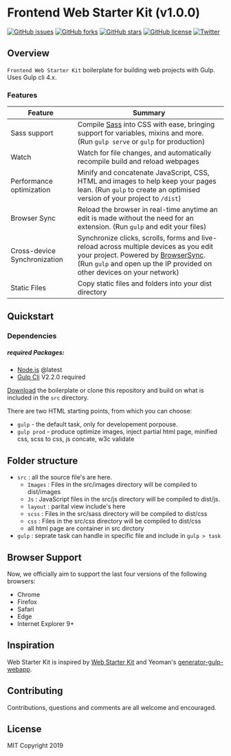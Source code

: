 # Frontend Web Starter Kit  (v1.0.0)
[![GitHub issues](https://img.shields.io/github/issues/Archin-modi/Frontend-web-starter-kit.svg?style=for-the-badge)](https://github.com/archinmodi/Frontend-web-starter-kit/issues)
[![GitHub forks](https://img.shields.io/github/forks/Archin-modi/Frontend-web-starter-kit.svg?style=for-the-badge)](https://github.com/archinmodi/Frontend-web-starter-kit/network)
[![GitHub stars](https://img.shields.io/github/stars/Archin-modi/Frontend-web-starter-kit.svg?style=for-the-badge)](https://github.com/archinmodi/Frontend-web-starter-kit/stargazers)
[![GitHub license](https://img.shields.io/github/license/Archin-modi/Frontend-web-starter-kit.svg?style=for-the-badge)](https://github.com/archinmodi/Frontend-web-starter-kit/blob/master/LICENSE)
[![Twitter](https://img.shields.io/twitter/url/https/github.com/archinmodi/Frontend-web-starter-kit.svg?style=for-the-badge)](https://twitter.com/intent/tweet?text=Wow:&url=https%3A%2F%2Fgithub.com%2FArchin-modi%2FFrontend-web-starter-kit)

## Overview

`Frontend Web Starter Kit` boilerplate for building web projects with Gulp. Uses Gulp cli 4.x.

### Features

| Feature                                | Summary                                                                                                                                                                                                                                                     |
|----------------------------------------|-------------------------------------------------------------------------------------------------------------------------------------------------------------------------------------------------------------------------------------------------------------|
| Sass support                           | Compile [Sass](http://sass-lang.com/) into CSS with ease, bringing support for variables, mixins and more. (Run `gulp serve` or `gulp` for production)                                                                                                      |
| Watch | Watch for file changes, and automatically recompile build and reload webpages|
| Performance optimization               | Minify and concatenate JavaScript, CSS, HTML and images to help keep your pages lean. (Run `gulp` to create an optimised version of your project to `/dist`)                                                                                                                                                                                                                                        
| Browser Sync                 | Reload the browser in real-time anytime an edit is made without the need for an extension. (Run `gulp` and edit your files)                                                                                                                           |
| Cross-device Synchronization           | Synchronize clicks, scrolls, forms and live-reload across multiple devices as you edit your project. Powered by [BrowserSync](http://browsersync.io). (Run `gulp` and open up the IP provided on other devices on your network) |
| Static Files | Copy static files and folders into your dist directory|                    

## Quickstart

### Dependencies

##### required Packages: 

- [Node.js](http://nodejs.org/) @latest
- [Gulp Cli](http://gulpjs.com/)  V2.2.0 required

[Download](https://github.com/Archin-modi/Frontend-web-starter-kit/releases/latest) the boilerplate or clone this repository and build on what is included in the `src` directory.

There are two HTML starting points, from which you can choose:

- `gulp` - the default task, only for developement porpouse.
- `gulp prod` - produce optimize images, inject partial html page, minified css, scss to css, js concate, w3c validate


## Folder structure

- `src` : all the source file's are here. 
    - `Images` : Files in the src/images directory will be compiled to dist/images
    - `Js` : JavaScript files in the src/js directory will be compiled to dist/js.
    - `layout` : parital view include's here
    - `scss` : Files in the src/sass directory will be compiled to dist/css
    - `css` : Files in the src/css directory will be compiled to dist/css
    - all html page are container in src dirctory
- `gulp` : seprate task can handle in specific file and include in `gulp > task `

## Browser Support

Now, we officially aim to support the last four versions of the following browsers:

* Chrome
* Firefox
* Safari
* Edge
* Internet Explorer 9+

## Inspiration

Web Starter Kit is inspired by [Web Starter Kit](https://github.com/google/web-starter-kit/) and Yeoman's [generator-gulp-webapp](https://github.com/yeoman/generator-webapp).

## Contributing

Contributions, questions and comments are all welcome and encouraged.

## License

MIT
Copyright 2019
